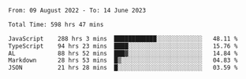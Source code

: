 
<!--START_SECTION:waka-->

```txt
From: 09 August 2022 - To: 14 June 2023

Total Time: 598 hrs 47 mins

JavaScript    288 hrs 3 mins  ████████████░░░░░░░░░░░░░   48.11 %
TypeScript    94 hrs 23 mins  ████░░░░░░░░░░░░░░░░░░░░░   15.76 %
AL            88 hrs 52 mins  ███▓░░░░░░░░░░░░░░░░░░░░░   14.84 %
Markdown      28 hrs 53 mins  █▒░░░░░░░░░░░░░░░░░░░░░░░   04.83 %
JSON          21 hrs 28 mins  █░░░░░░░░░░░░░░░░░░░░░░░░   03.59 %
```

<!--END_SECTION:waka-->











